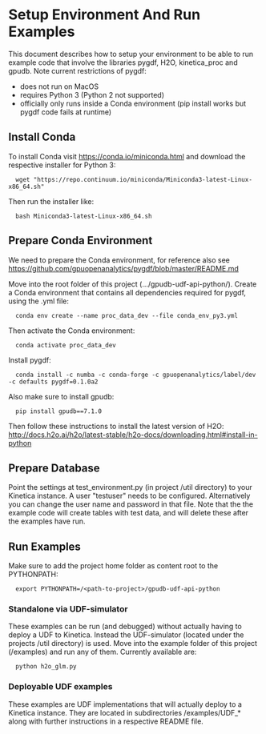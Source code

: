 # Setup Environment And Run Examples #
This document describes how to setup your environment to be able to run example code
that involve the libraries pygdf, H2O, kinetica_proc and gpudb. 
Note current restrictions of pygdf: 
* does not run on MacOS
* requires Python 3 (Python 2 not supported)
* officially only runs inside a Conda environment (pip install works but pygdf code fails at runtime) 

## Install Conda ##
To install Conda visit https://conda.io/miniconda.html and download the respective 
installer for Python 3: 
```
  wget "https://repo.continuum.io/miniconda/Miniconda3-latest-Linux-x86_64.sh"
```

Then run the installer like:
```
  bash Miniconda3-latest-Linux-x86_64.sh
```

## Prepare Conda Environment ##
We need to prepare the Conda environment, for reference also see 
https://github.com/gpuopenanalytics/pygdf/blob/master/README.md

Move into the root folder of this project (.../gpudb-udf-api-python/). Create a Conda
environment that contains all dependencies required for pygdf, using the .yml file:
```
  conda env create --name proc_data_dev --file conda_env_py3.yml
```
Then activate the Conda environment:
```
  conda activate proc_data_dev
```
Install pygdf:
```
  conda install -c numba -c conda-forge -c gpuopenanalytics/label/dev -c defaults pygdf=0.1.0a2
```
Also make sure to install gpudb:
```
  pip install gpudb==7.1.0
```

Then follow these instructions to install the latest version of H2O:
http://docs.h2o.ai/h2o/latest-stable/h2o-docs/downloading.html#install-in-python


## Prepare Database ##
Point the settings at test_environment.py (in project /util directory) to your Kinetica instance. 
A user "testuser" needs to be configured. Alternatively you can change the user name and password 
in that file. Note that the the example code will create tables with test data, and will
delete these after the examples have run. 

## Run Examples ##
Make sure to add the project home folder as content root to the PYTHONPATH:
```
  export PYTHONPATH=/<path-to-project>/gpudb-udf-api-python
```
### Standalone via UDF-simulator ###
These examples can be run (and debugged) without actually having to deploy a UDF to Kinetica. Instead
the UDF-simulator (located under the projects /util directory) is used. 
Move into the example folder of this project (/examples) and run any of them. Currently available are:
```
  python h2o_glm.py
```

### Deployable UDF examples ###
These examples are UDF implementations that will actually deploy to a Kinetica instance.
They are located in subdirectories /examples/UDF_* along with further instructions in a respective README file. 